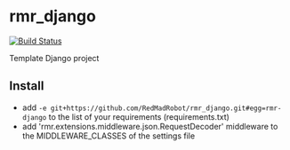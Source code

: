 # rmr_django

[![Build Status](https://travis-ci.org/RedMadRobot/rmr_django.svg)](https://travis-ci.org/RedMadRobot/rmr_django)

Template Django project

## Install
* add `-e git+https://github.com/RedMadRobot/rmr_django.git#egg=rmr-django` to the list of your requirements (requirements.txt)
* add 'rmr.extensions.middleware.json.RequestDecoder' middleware to the MIDDLEWARE_CLASSES of the settings file
